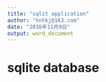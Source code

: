 ```yaml
---
title: "sqlit application"
author: "hnhkj@163.com"
date: "2016年11月9日"
output: word_document
---
```


# sqlite database


